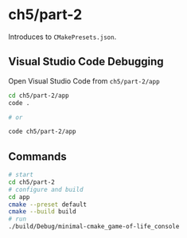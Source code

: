 # ch5/part-2

Introduces to `CMakePresets.json`.

## Visual Studio Code Debugging

Open Visual Studio Code from `ch5/part-2/app`

```bash
cd ch5/part-2/app
code .

# or

code ch5/part-2/app
```

## Commands

```bash
# start
cd ch5/part-2
# configure and build
cd app
cmake --preset default
cmake --build build
# run
./build/Debug/minimal-cmake_game-of-life_console
```
